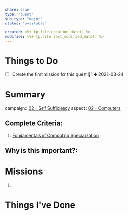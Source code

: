 ```yaml
---
share: true
type: "quest"
sub-type: "major"
status: "available"

created: <%+ tp.file.creation_date() %> 
modified: <%+ tp.file.last_modified_date() %>
---
```

 
 
# Things to Do
- [ ] Create the first mission for this quest 🥄1 ➕ 2023-03-24

# Summary
campaign:: [02 - Self Sufficiency](./02%20-%20Self%20Sufficiency.md)
aspect:: [02 - Computers](./02%20-%20Computers.md)

## Complete Criteria:
1. [Fundamentals of Computing Specialization](./Fundamentals%20of%20Computing%20Specialization.md)

## Why is this important?:

# Missions
1.

# Things I've Done